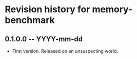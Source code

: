 # Revision history for memory-benchmark

## 0.1.0.0 -- YYYY-mm-dd

* First version. Released on an unsuspecting world.
